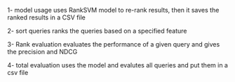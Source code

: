 1- model usage uses RankSVM model to re-rank results, then it saves the ranked results in a CSV file 

2- sort queries ranks the queries based on a specified feature 

3- Rank evaluation evaluates the performance of a given query and gives the precision and NDCG

4- total evaluation uses the model and evalutes all queries and put them in a csv file 
